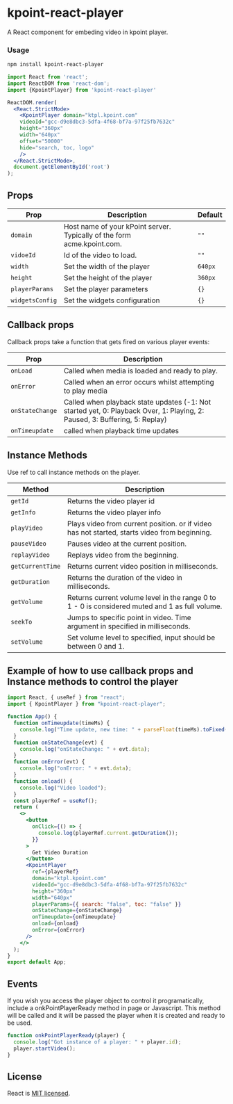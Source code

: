 # kpoint-react-player
A React component for embeding video in kpoint player.


### Usage
```bash
npm install kpoint-react-player
```   

```jsx
import React from 'react';
import ReactDOM from 'react-dom';
import {KpointPlayer} from 'kpoint-react-player'

ReactDOM.render(
  <React.StrictMode>
    <KpointPlayer domain="ktpl.kpoint.com"
    videoId="gcc-d9e8dbc3-5dfa-4f68-bf7a-97f25fb7632c"
    height="360px"
    width="640px"
    offset="50000"
    hide="search, toc, logo"
    />
  </React.StrictMode>,
  document.getElementById('root')
);
```


## Props

Prop | Description | Default
---- | ----------- | -------
`domain` | Host name of your kPoint server. Typically of the form acme.kpoint.com. | `""`
`vidoeId` | Id of the video to load. | `""`
`width` | Set the width of the player | `640px`
`height` | Set the height of the player | `360px`
`playerParams` | Set the player parameters | `{}`
`widgetsConfig` | Set the widgets configuration | `{}`
## Callback props

Callback props take a function that gets fired on various player events:

Prop | Description
---- | -----------
`onLoad` | Called when media is loaded and ready to play.
`onError` | Called when an error occurs whilst attempting to play media
`onStateChange` | Called when playback state updates (-1: Not started yet, 0: Playback Over, 1:	Playing, 2:	Paused, 3: Buffering, 5: Replay)
`onTimeupdate` | called when playback time updates

## Instance Methods
Use ref to call instance methods on the player. 



Method | Description
---- | -----------
`getId` | Returns the video player id
`getInfo` | Returns the video player info
`playVideo` | Plays video from current position. or if video has not started, starts video from beginning.
`pauseVideo` | Pauses video at the current position.
`replayVideo` | Replays video from the beginning.
`getCurrentTime` |Returns current video position in milliseconds.
`getDuration` | Returns the duration of the video in milliseconds.
`getVolume ` | Returns current volume level in the range 0 to 1 - 0 is considered muted and 1 as full volume.
`seekTo` | Jumps to specific point in video. Time argument in specified in milliseconds.
`setVolume` | Set volume level to specified, input should be between 0 and 1.

## Example of how to use callback props and Instance methods to control the player
```jsx
import React, { useRef } from "react";
import { KpointPlayer } from "kpoint-react-player";

function App() {
  function onTimeupdate(timeMs) {
    console.log("Time update, new time: " + parseFloat(timeMs).toFixed(2));
  }
  function onStateChange(evt) {
    console.log("onStateChange: " + evt.data);
  }
  function onError(evt) {
    console.log("onError: " + evt.data);
  }
  function onload() {
    console.log("Video loaded");
  }
  const playerRef = useRef();
  return (
    <>
      <button
        onClick={() => {
          console.log(playerRef.current.getDuration());
        }}
      >
        Get Video Duration
      </button>
      <KpointPlayer
        ref={playerRef}
        domain="ktpl.kpoint.com"
        videoId="gcc-d9e8dbc3-5dfa-4f68-bf7a-97f25fb7632c"
        height="360px"
        width="640px"
        playerParams={{ search: "false", toc: "false" }}
        onStateChange={onStateChange}
        onTimeupdate={onTimeupdate}
        onload={onload}
        onError={onError}
      />
    </>
  );
}
export default App;
```
## Events
If you wish you access the player object to control it programatically, include a onkPointPlayerReady method in page or Javascript. This method will be called and it will be passed the player when it is created and ready to be used.

```jsx
function onkPointPlayerReady(player) {
  console.log("Got instance of a player: " + player.id);
  player.startVideo();
}
```

## License

React is [MIT licensed](./LICENSE).

